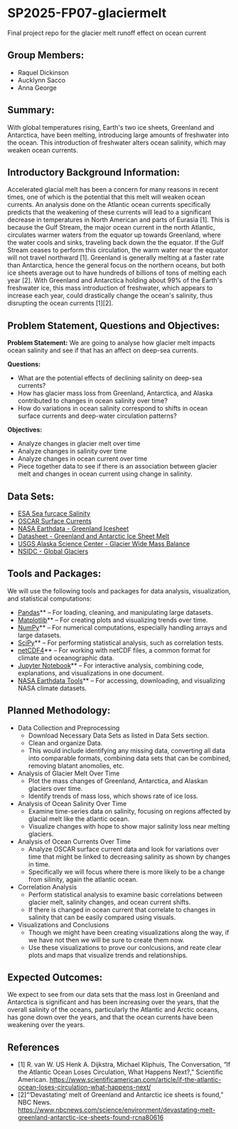 # SP2025-FP07-glaciermelt
Final project repo for the glacier melt runoff effect on ocean current 

## Group Members:
- Raquel Dickinson
- Aucklynn Sacco
- Anna George

## Summary:
With global temperatures rising, Earth's two ice sheets, Greenland and Antarctica, have been melting, introducing large amounts of freshwater into the ocean. This introduction of freshwater alters ocean salinity, which may weaken ocean currents.

## Introductory Background Information:
Accelerated glacial melt has been a concern for many reasons in recent times, one of which is the potential that this melt will weaken ocean currents. An analysis done on the Atlantic ocean currents specifically predicts that the weakening of these currents will lead to a significant decrease in temperatures in North American and parts of Eurasia [1]. This is because the Gulf Stream, the major ocean current in the north Atlantic, circulates warmer waters from the equator up towards Greenland, where the water cools and sinks, traveling back down the the equator. If the Gulf Stream ceases to perform this circulation, the warm water near the equator will not travel northward [1]. Greenland is generally melting at a faster rate than Antarctica, hence the general focus on the northern oceans, but both ice sheets average out to have hundreds of billions of tons of melting each year [2]. With Greenland and Antarctica holding about 99% of the Earth's freshwater ice, this mass introduction of freshwater, which appears to increase each year, could drastically change the ocean's salinity, thus disrupting the ocean currents [1][2].

## Problem Statement, Questions and Objectives: 

**Problem Statement:** We are going to analyse how glacier melt impacts ocean salinity and see if that has an affect on deep-sea currents. 

**Questions:**  
- What are the potential effects of declining salinity on deep-sea currents?
- How has glacier mass loss from Greenland, Antarctica, and Alaska contributed to changes in ocean salinity over time?
- How do variations in ocean salinity correspond to shifts in ocean surface currents and deep-water circulation patterns?

**Objectives:**
- Analyze changes in glacier melt over time 
- Analyze changes in salinity over time
- Analyze changes in ocean current over time
- Piece together data to see if there is an association between glacier melt and changes in ocean current using change in salinity. 

## Data Sets: 
- [ESA Sea furcace Salinity](https://catalogue.ceda.ac.uk/uuid/ecc355e395ed4c5597c613ae7f9c53b0/)
- [OSCAR Surface Currents](https://podaac.jpl.nasa.gov/dataset/OSCAR_L4_OC_INTERIM_V2.0)
- [NASA Earthdata - Greenland Icesheet](https://cmr.earthdata.nasa.gov/search/concepts/C2548143452-FEDEO.html)
- [Datasheet - Greenland and Antarctic Ice Sheet Melt](https://www.nasa.gov/wp-content/uploads/2023/06/antarcticicemass-classroomdatasheet.pdf?emrc=636650)
- [USGS Alaska Science Center - Glacier Wide Mass Balance](https://alaska.usgs.gov/products/data.php?dataid=79)
- [NSIDC - Global Glaciers](https://nsidc.org/data/glims)

## Tools and Packages:
We will use the following tools and packages for data analysis, visualization, and statistical computations:
- [Pandas](https://pandas.pydata.org/)** – For loading, cleaning, and manipulating large datasets.  
- [Matplotlib](https://matplotlib.org/)** – For creating plots and visualizing trends over time.  
- [NumPy](https://numpy.org/)** – For numerical computations, especially handling arrays and large datasets.  
- [SciPy](https://scipy.org/)** – For performing statistical analysis, such as correlation tests.  
- [netCDF4](https://unidata.github.io/netcdf4-python/)** – For working with netCDF files, a common format for climate and oceanographic data.
- [Jupyter Notebook](https://jupyter.org/)** – For interactive analysis, combining code, explanations, and visualizations in one document.  
- [NASA Earthdata Tools](https://earthdata.nasa.gov/)** – For accessing, downloading, and visualizing NASA climate datasets.  

## Planned Methodology:
- Data Collection and Preprocessing
  -  Download Necessary Data Sets as listed in Data Sets section.
  -  Clean and organize Data.
  -  This would include identifying any missing data, converting all data into comparable formats, combining data sets that can be combined, removing blatant anomolies, etc.
- Analysis of Glacier Melt Over Time
   - Plot the mass changes of Greenland, Antarctica, and Alaskan glaciers over time.
   - Identify trends of mass loss, which shows rate of ice loss.
- Analysis of Ocean Salinity Over Time
    - Examine time-series data on salinity, focusing on regions affected by glacial melt like the atlantic ocean.
    - Visualize changes with hope to show major salinity loss near melting glaciers.
 - Analysis of Ocean Currents Over Time
     - Analyze OSCAR surface current data and look for variations over time that might be linked to decreasing salinity as shown by changes in time.
     - Specifically we will focus where there is more likely to be a change from silinity, again the atlantic ocean.
 - Correlation Analysis
     - Perform statistical analysis to examine basic correlations between glacier melt, salinity changes, and ocean current shifts.
     - If there is changed in ocean current that correlate to changes in salinity that can be easily compared using visuals.
  - Visualizations and Conclusions
      - Though we might have been creating visualizations along the way, if we have not then we will be sure to create them now.
      - Use these visualizations to prove our conlcusions, and reate clear plots and maps that visualize trends and relationships.
     
## Expected Outcomes:
We expect to see from our data sets that the mass lost in Greenland and Antarctica is significant and has been increasing over the years, that the overall salinity of the oceans, particularly the Atlantic and Arctic oceans, has gone down over the years, and that the ocean currents have been weakening over the years.

## References
- [1] R. van W. US Henk A. Dijkstra, Michael Kliphuis, The Conversation, “If the Atlantic Ocean Loses Circulation, What Happens Next?,” Scientific American. https://www.scientificamerican.com/article/if-the-atlantic-ocean-loses-circulation-what-happens-next/
- [2]“‘Devastating’ melt of Greenland and Antarctic ice sheets is found,” NBC News. https://www.nbcnews.com/science/environment/devastating-melt-greenland-antarctic-ice-sheets-found-rcna80616
‌
